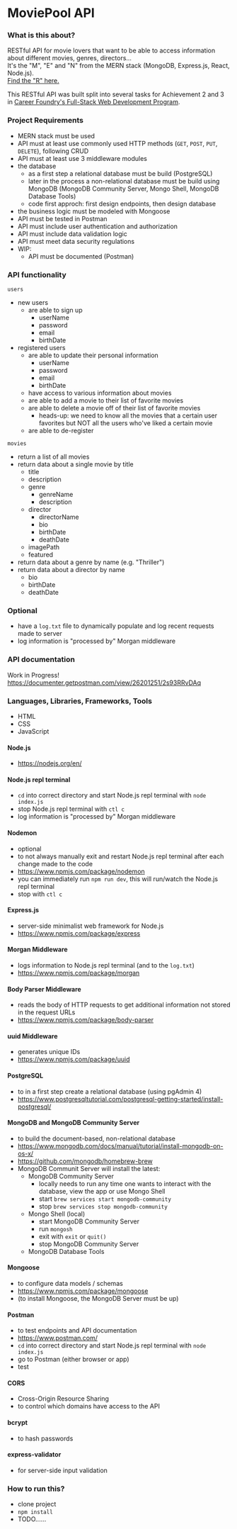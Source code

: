 # MoviePool API

### What is this about?
RESTful API for movie lovers that want to be able to access information about different movies, genres, directors... <br>
It's the "M", "E" and "N" from the MERN stack (MongoDB, Express.js, React, Node.js). <br>
[Find the "R" here.](https://github.com/EllyPirelly/cf-movie-client)

This RESTful API was built split into several tasks for Achievement 2 and 3 in [Career Foundry's Full-Stack Web Development Program](https://careerfoundry.com/en/courses/become-a-web-developer/).

### Project Requirements
- MERN stack must be used
- API must at least use commonly used HTTP methods (`GET`, `POST`, `PUT`, `DELETE`), following CRUD
- API must at least use 3 middleware modules
- the database
  - as a first step a relational database must be build (PostgreSQL)
  - later in the process a non-relational database must be build using MongoDB (MongoDB Community Server, Mongo Shell, MongoDB Database Tools)
  - code first approch: first design endpoints, then design database
- the business logic must be modeled with Mongoose
- API must be tested in Postman
- API must include user authentication and authorization
- API must include data validation logic
- API must meet data security regulations
- WIP:
  - API must be documented (Postman)

### API functionality
`users`
- new users
  - are able to sign up
    - userName
    - password
    - email
    - birthDate
- registered users
  - are able to update their personal information
    - userName
    - password
    - email
    - birthDate
  - have access to various information about movies
  - are able to add a movie to their list of favorite movies
  - are able to delete a movie off of their list of favorite movies
    - heads-up: we need to know all the movies that a certain user favorites but NOT all the users who've liked a certain movie
  - are able to de-register

`movies`
- return a list of all movies
- return data about a single movie by title
  - title
  - description
  - genre
    - genreName
    - description
  - director
    - directorName
    - bio
    - birthDate
    - deathDate
  - imagePath
  - featured
- return data about a genre by name (e.g. "Thriller")
- return data about a director by name
  - bio
  - birthDate
  - deathDate

### Optional
- have a `log.txt` file to dynamically populate and log recent requests made to server
- log information is "processed by" Morgan middleware

### API documentation
Work in Progress! https://documenter.getpostman.com/view/26201251/2s93RRvDAq

### Languages, Libraries, Frameworks, Tools
- HTML
- CSS
- JavaScript

#### Node.js
- https://nodejs.org/en/

#### Node.js repl terminal
- `cd` into correct directory and start Node.js repl terminal with `node index.js`
- stop Node.js repl terminal with `ctl c`
- log information is "processed by" Morgan middleware

#### Nodemon
- optional
- to not always manually exit and restart Node.js repl terminal after each change made to the code
- https://www.npmjs.com/package/nodemon
- you can immediately run `npm run dev`, this will run/watch the Node.js repl terminal
- stop with `ctl c`

#### Express.js
- server-side minimalist web framework for Node.js
- https://www.npmjs.com/package/express

#### Morgan Middleware
- logs information to Node.js repl terminal (and to the `log.txt`)
- https://www.npmjs.com/package/morgan

#### Body Parser Middleware
- reads the body of HTTP requests to get additional information not stored in the request URLs
- https://www.npmjs.com/package/body-parser

#### uuid Middleware
- generates unique IDs
- https://www.npmjs.com/package/uuid

#### PostgreSQL
- to in a first step create a relational database (using pgAdmin 4)
- https://www.postgresqltutorial.com/postgresql-getting-started/install-postgresql/

#### MongoDB and MongoDB Community Server
- to build the document-based, non-relational database
- https://www.mongodb.com/docs/manual/tutorial/install-mongodb-on-os-x/
- https://github.com/mongodb/homebrew-brew
- MongoDB Communit Server will install the latest:
  - MongoDB Community Server
    - locally needs to run any time one wants to interact with the database, view the app or use Mongo Shell
    - start `brew services start mongodb-community`
    - stop `brew services stop mongodb-community`
  - Mongo Shell (local)
    - start MongoDB Community Server
    - run `mongosh`
    - exit with `exit` or `quit()`
    - stop MongoDB Community Server
  - MongoDB Database Tools

#### Mongoose
- to configure data models / schemas
- https://www.npmjs.com/package/mongoose
- (to install Mongoose, the MongoDB Server must be up)

#### Postman
- to test endpoints and API documentation
- https://www.postman.com/
- `cd` into correct directory and start Node.js repl terminal with `node index.js`
- go to Postman (either browser or app)
- test

#### CORS
- Cross-Origin Resource Sharing
- to control which domains have access to the API

#### bcrypt
- to hash passwords

#### express-validator
- for server-side input validation

### How to run this?
- clone project
- `npm install`
- TODO......
